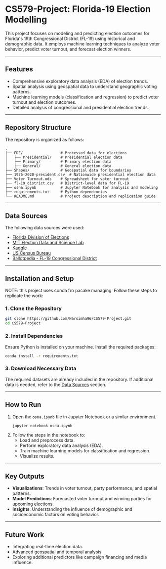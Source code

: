 # CS579-Project: Florida-19 Election Modelling

This project focuses on modeling and predicting election outcomes for Florida's 19th Congressional District (FL-19) using historical and demographic data. It employs machine learning techniques to analyze voter behavior, predict voter turnout, and forecast election winners.

---

## Features
- Comprehensive exploratory data analysis (EDA) of election trends.
- Spatial analysis using geospatial data to understand geographic voting patterns.
- Machine learning models (classification and regression) to predict voter turnout and election outcomes.
- Detailed analysis of congressional and presidential election trends.

---

## Repository Structure
The repository is organized as follows:

```
.
├── FDE/                 # Processed data for elections
│   ├── Presidential/    # Presidential election data
│   ├── Primary/         # Primary election data
│   ├── General/         # General election data
├── Shapes/              # Geospatial data for boundaries
├── 1976-2020-president.csv  # Nationwide presidential election data
├── Voter Turnout.ods    # Spreadsheet for voter turnout
├── fl-19_district.csv   # District-level data for FL-19
├── osna.ipynb           # Jupyter Notebook for analysis and modeling
├── requirements.txt     # Python dependencies
└── README.md            # Project description and replication guide
```

---

## Data Sources
The following data sources were used:
- [Florida Division of Elections](https://dos.myflorida.com/elections/)
- [MIT Election Data and Science Lab](https://electionlab.mit.edu/)
- [Kaggle](https://www.kaggle.com/)
- [US Census Bureau](https://www.census.gov/)
- [Ballotpedia - FL-19 Congressional District](https://ballotpedia.org/Florida%27s_19th_Congressional_District)

---

## Installation and Setup
NOTE: this project uses conda fro pacake managing.
Follow these steps to replicate the work:

### 1. Clone the Repository
```bash
git clone https://github.com/Narsimha96/CS579-Project.git
cd CS579-Project
```

### 2. Install Dependencies
Ensure Python is installed on your machine. Install the required packages:
```bash
conda install -r requirements.txt
```

### 3. Download Necessary Data
The required datasets are already included in the repository. If additional data is needed, refer to the [Data Sources](#data-sources) section.

---

## How to Run
1. Open the `osna.ipynb` file in Jupyter Notebook or a similar environment.
   ```bash
   jupyter notebook osna.ipynb
   ```
2. Follow the steps in the notebook to:
   - Load and preprocess data.
   - Perform exploratory data analysis (EDA).
   - Train machine learning models for classification and regression.
   - Visualize results.

---

## Key Outputs
- **Visualizations**: Trends in voter turnout, party performance, and spatial patterns.
- **Model Predictions**: Forecasted voter turnout and winning parties for upcoming elections.
- **Insights**: Understanding the influence of demographic and socioeconomic factors on voting behavior.

---

## Future Work
- Integrating real-time election data.
- Advanced geospatial and temporal analysis.
- Exploring additional predictors like campaign financing and media influence.
